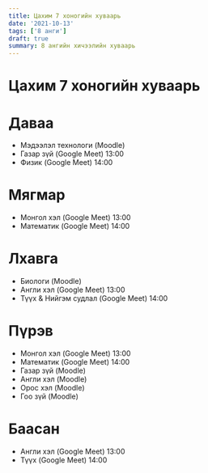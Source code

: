 ```yaml
---
title: Цахим 7 хоногийн хуваарь
date: '2021-10-13'
tags: ['8 анги']
draft: true
summary: 8 ангийн хичээлийн хуваарь
---
```


# Цахим 7 хоногийн хуваарь

# Даваа

- Мэдээлэл технологи (Moodle)
- Газар зүй (Google Meet) 13:00
- Физик (Google Meet) 14:00

# Мягмар

- Монгол хэл (Google Meet) 13:00
- Математик (Google Meet) 14:00

# Лхавга

- Биологи (Moodle)
- Англи хэл (Google Meet) 13:00
- Түүх & Нийгэм судлал (Google Meet) 14:00

# Пүрэв

- Монгол хэл (Google Meet) 13:00
- Математик (Google Meet) 14:00
- Газар зүй (Moodle)
- Англи хэл (Moodle)
- Орос хэл (Moodle)
- Гоо зүй (Moodle)

# Баасан

- Англи хэл (Google Meet) 13:00
- Түүх (Google Meet) 14:00
